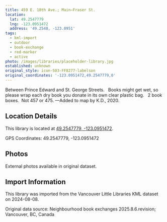 ```yaml
---
title: 459 E. 18th Ave.; Main—Fraser St.
location:
  lat: 49.2547779
  lng: -123.0951472
  address: '49.2548, -123.0951'
tags:
  - kml-import
  - outdoor
  - book-exchange
  - red-marker
  - active
photo: /images/libraries/placeholder-library.jpg
established: unknown
original_style: icon-503-FF8277-labelson
original_coordinates: '-123.0951472,49.2547779,0'
---
```

Between Prince Edward and St. George Streets.   Books might get wet, so please wrap each dry book you donate in its own clear plastic bag.  
2 book boxes.  Not 457 or 475.
—Added to map by K.D., 2020.

## Location Details

This library is located at [49.2547779, -123.0951472](https://www.google.com/maps?q=49.2547779,-123.0951472).

GPS Coordinates: 49.2547779, -123.0951472

## Photos

External photos available in original dataset.

## Import Information

This library was imported from the Vancouver Little Libraries KML dataset on 2024-08-08.

Original data source: Neighbourhood book exchanges 2025.8.6.revision; Vancouver, BC, Canada
